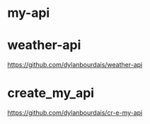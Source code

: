 # my-api

# weather-api

https://github.com/dylanbourdais/weather-api


# create_my_api


https://github.com/dylanbourdais/cr-e-my-api
